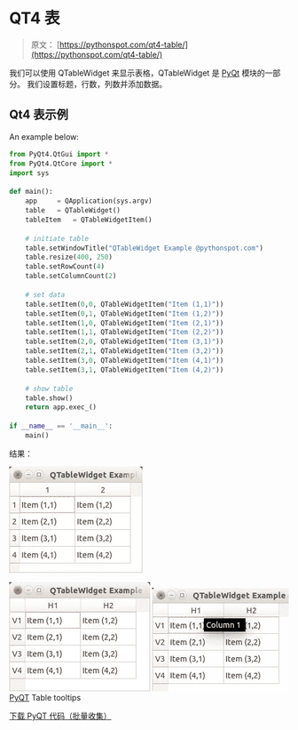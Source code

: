 # QT4 表

> 原文： [https://pythonspot.com/qt4-table/](https://pythonspot.com/qt4-table/)

我们可以使用 QTableWidget 来显示表格，QTableWidget 是 [PyQt](https://pythonspot.com/pyqt4/) 模块的一部分。 我们设置标题，行数，列数并添加数据。

## Qt4 表示例

An example below:

```py
from PyQt4.QtGui import *
from PyQt4.QtCore import *
import sys

def main():
    app 	= QApplication(sys.argv)
    table 	= QTableWidget()
    tableItem 	= QTableWidgetItem()

    # initiate table
    table.setWindowTitle("QTableWidget Example @pythonspot.com")
    table.resize(400, 250)
    table.setRowCount(4)
    table.setColumnCount(2)

    # set data
    table.setItem(0,0, QTableWidgetItem("Item (1,1)"))
    table.setItem(0,1, QTableWidgetItem("Item (1,2)"))
    table.setItem(1,0, QTableWidgetItem("Item (2,1)"))
    table.setItem(1,1, QTableWidgetItem("Item (2,2)"))
    table.setItem(2,0, QTableWidgetItem("Item (3,1)"))
    table.setItem(2,1, QTableWidgetItem("Item (3,2)"))
    table.setItem(3,0, QTableWidgetItem("Item (4,1)"))
    table.setItem(3,1, QTableWidgetItem("Item (4,2)"))

    # show table
    table.show()
    return app.exec_()

if __name__ == '__main__':
    main()

```

结果：

![PyQT Table](img/185c656e13f47debbad67f5133a4215d.jpg)

![PyQT Table ](img/a60b759f387958b2b4c7046ecd6f4b87.jpg) ![PyQT Table tooltips](img/f1f56d1db3e8574fad782a6392cbb56c.jpg) [PyQT](https://pythonspot.com/pyqt4/) Table tooltips

[下载 PyQT 代码（批量收集）](https://pythonspot.com/python-qt-examples/)